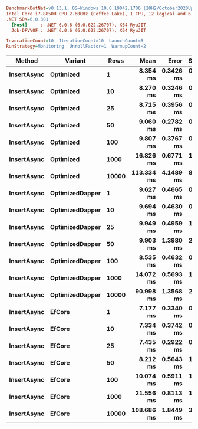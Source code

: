 ``` ini

BenchmarkDotNet=v0.13.1, OS=Windows 10.0.19042.1706 (20H2/October2020Update)
Intel Core i7-8850H CPU 2.60GHz (Coffee Lake), 1 CPU, 12 logical and 6 physical cores
.NET SDK=6.0.301
  [Host]     : .NET 6.0.6 (6.0.622.26707), X64 RyuJIT
  Job-DFVVOF : .NET 6.0.6 (6.0.622.26707), X64 RyuJIT

InvocationCount=10  IterationCount=10  LaunchCount=5  
RunStrategy=Monitoring  UnrollFactor=1  WarmupCount=2  

```
|      Method |         Variant |  Rows |       Mean |     Error |    StdDev |        Min |        Max |     Median |
|------------ |---------------- |------ |-----------:|----------:|----------:|-----------:|-----------:|-----------:|
| **InsertAsync** |       **Optimized** |     **1** |   **8.354 ms** | **0.3426 ms** | **0.6920 ms** |   **7.341 ms** |  **10.821 ms** |   **8.338 ms** |
| **InsertAsync** |       **Optimized** |    **10** |   **8.270 ms** | **0.3246 ms** | **0.6556 ms** |   **7.084 ms** |  **10.560 ms** |   **8.180 ms** |
| **InsertAsync** |       **Optimized** |    **25** |   **8.715 ms** | **0.3956 ms** | **0.7990 ms** |   **7.241 ms** |  **10.865 ms** |   **8.672 ms** |
| **InsertAsync** |       **Optimized** |    **50** |   **9.060 ms** | **0.2782 ms** | **0.5621 ms** |   **8.003 ms** |  **11.092 ms** |   **8.975 ms** |
| **InsertAsync** |       **Optimized** |   **100** |   **9.807 ms** | **0.3767 ms** | **0.7610 ms** |   **8.493 ms** |  **11.919 ms** |   **9.618 ms** |
| **InsertAsync** |       **Optimized** |  **1000** |  **16.826 ms** | **0.6771 ms** | **1.3678 ms** |  **14.492 ms** |  **20.571 ms** |  **16.687 ms** |
| **InsertAsync** |       **Optimized** | **10000** | **113.334 ms** | **4.1489 ms** | **8.3811 ms** |  **96.380 ms** | **130.172 ms** | **114.208 ms** |
| **InsertAsync** | **OptimizedDapper** |     **1** |   **9.627 ms** | **0.4665 ms** | **0.9424 ms** |   **8.209 ms** |  **12.037 ms** |   **9.457 ms** |
| **InsertAsync** | **OptimizedDapper** |    **10** |   **9.694 ms** | **0.4630 ms** | **0.9353 ms** |   **7.976 ms** |  **12.504 ms** |   **9.584 ms** |
| **InsertAsync** | **OptimizedDapper** |    **25** |   **9.949 ms** | **0.4959 ms** | **1.0017 ms** |   **8.255 ms** |  **13.094 ms** |   **9.849 ms** |
| **InsertAsync** | **OptimizedDapper** |    **50** |   **9.903 ms** | **1.3980 ms** | **2.8241 ms** |   **7.183 ms** |  **21.274 ms** |   **9.475 ms** |
| **InsertAsync** | **OptimizedDapper** |   **100** |   **8.535 ms** | **0.4632 ms** | **0.9358 ms** |   **7.457 ms** |  **12.067 ms** |   **8.261 ms** |
| **InsertAsync** | **OptimizedDapper** |  **1000** |  **14.072 ms** | **0.5693 ms** | **1.1501 ms** |  **12.268 ms** |  **17.643 ms** |  **14.003 ms** |
| **InsertAsync** | **OptimizedDapper** | **10000** |  **90.998 ms** | **1.3568 ms** | **2.7407 ms** |  **85.685 ms** |  **96.050 ms** |  **90.603 ms** |
| **InsertAsync** |          **EfCore** |     **1** |   **7.177 ms** | **0.3340 ms** | **0.6746 ms** |   **6.151 ms** |   **9.805 ms** |   **7.078 ms** |
| **InsertAsync** |          **EfCore** |    **10** |   **7.334 ms** | **0.3742 ms** | **0.7559 ms** |   **5.938 ms** |   **9.337 ms** |   **7.097 ms** |
| **InsertAsync** |          **EfCore** |    **25** |   **7.435 ms** | **0.2922 ms** | **0.5903 ms** |   **6.680 ms** |   **9.692 ms** |   **7.309 ms** |
| **InsertAsync** |          **EfCore** |    **50** |   **8.212 ms** | **0.5643 ms** | **1.1398 ms** |   **6.643 ms** |  **13.436 ms** |   **7.864 ms** |
| **InsertAsync** |          **EfCore** |   **100** |  **10.074 ms** | **0.5911 ms** | **1.1940 ms** |   **8.054 ms** |  **13.546 ms** |   **9.814 ms** |
| **InsertAsync** |          **EfCore** |  **1000** |  **21.556 ms** | **0.8113 ms** | **1.6388 ms** |  **18.977 ms** |  **25.464 ms** |  **21.307 ms** |
| **InsertAsync** |          **EfCore** | **10000** | **108.686 ms** | **1.8449 ms** | **3.7269 ms** | **102.207 ms** | **116.124 ms** | **108.254 ms** |
